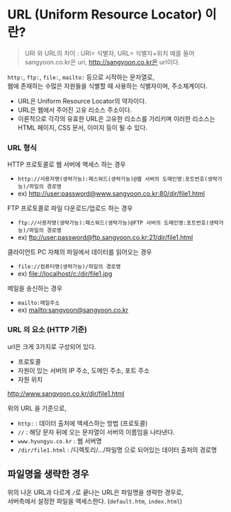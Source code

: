 # URL (Uniform Resource Locator) 이란?

> URI 와 URL의 차이 :
> URI= 식별자, URL= 식별자+위치
> 예를 들어 sangyoon.co.kr은 uri, http://sangyoon.co.kr은 url이다.

`http:`, `ftp:`, `file:`, `mailto:` 등으로 시작하는 문자열로,  
웹에 존재하는 수많은 자원들을 식별할 때 사용하는 식별자이며, 주소체계이다.

- URL은 Uniform Resource Locator의 약자이다. 
- URL은 웹에서 주어진 고유 리소스 주소이다. 
- 이론적으로 각각의 유효한 URL은 고유한 리소스를 가리키며 이러한 리소스는 HTML 페이지, CSS 문서, 이미지 등이 될 수 있다.

### URL 형식

HTTP 프로토콜로 웹 서버에 액세스 하는 경우

- `http://사용자명(생략가능):패스워드(생략가능)@웹 서버의 도메인명:포트번호(생략가능)/파일의 경로명`
- ex) <http://user:password@www.sangyoon.co.kr:80/dir/file1.html>

FTP 프로토콜로 파일 다운로드/업로드 하는 경우

- `ftp://사용자명(생략가능):패스워드(생략가능)@FTP 서버의 도메인명:포트번호(생략가능)/파일의 경로명`
- ex) <ftp://user:password@ftp.sangyoon.co.kr:21/dir/file1.html>

클라이언트 PC 자체의 파일에서 데이터를 읽어오는 경우

- `file://컴퓨터명(생략가능)/파일의 경로명`
- ex) <file://localhost/c:/dir/file1.jpg>

메일을 송신하는 경우

- `mailto:메일주소`
- ex) <mailto:sangyoon@sangyoon.co.kr>

### URL 의 요소 (HTTP 기준)

url은 크게 3가지로 구성되어 있다.

- 프로토콜
- 자원이 있는 서버의 IP 주소, 도메인 주소, 포트 주소
- 자원 위치

http://www.sangyoon.co.kr/dir/file1.html

위의 URL 을 기준으로,

- `http:` : 데이터 출처에 액세스하는 방법 (프로토콜)
- `//` : 해당 문자 뒤에 오는 문자열이 서버의 이름임을 나타낸다.
- `www.hyungyu.co.kr` : 웹 서버명
- `/dir/file1.html` : /디렉토리/.../파일명 으로 되어있는 데이터 출처의 경로명

## 파일명을 생략한 경우

위의 나온 URL과 다르게 `/`로 끝나는 URL은 파일명을 생략한 경우로,  
서버측에서 설정한 파일을 액세스한다. (`default.htm`, `index.html`)

